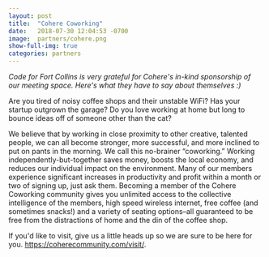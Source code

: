 ```yaml
---
layout: post
title:  "Cohere Coworking"
date:   2018-07-30 12:04:53 -0700
image:  partners/cohere.png 
show-full-img: true
categories: partners
---
```


*Code for Fort Collins is very grateful for Cohere's in-kind sponsorship of our meeting space. Here's what they have to say about themselves :)*

Are you tired of noisy coffee shops and their unstable WiFi? Has your startup outgrown the garage? Do you love working at home but long to bounce ideas off of someone other than the cat?

We believe that by working in close proximity to other creative, talented people, we can all become stronger, more successful, and more inclined to put on pants in the morning. We call this no-brainer “coworking.” Working independently-but-together saves money, boosts the local economy, and reduces our individual impact on the environment. Many of our members experience significant increases in productivity and profit within a month or two of signing up, just ask them. Becoming a member of the Cohere Coworking community gives you unlimited access to the collective intelligence of the members, high speed wireless internet, free coffee (and sometimes snacks!) and a variety of seating options–all guaranteed to be free from the distractions of home and the din of the coffee shop.

If you'd like to visit, give us a little heads up so we are sure to be here for you. https://coherecommunity.com/visit/.
